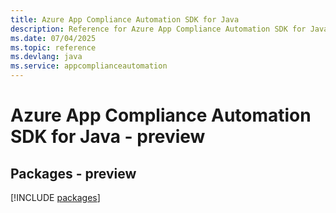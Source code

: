 ```yaml
---
title: Azure App Compliance Automation SDK for Java
description: Reference for Azure App Compliance Automation SDK for Java
ms.date: 07/04/2025
ms.topic: reference
ms.devlang: java
ms.service: appcomplianceautomation
---
```

# Azure App Compliance Automation SDK for Java - preview
## Packages - preview
[!INCLUDE [packages](app-compliance-automation-index.md)]